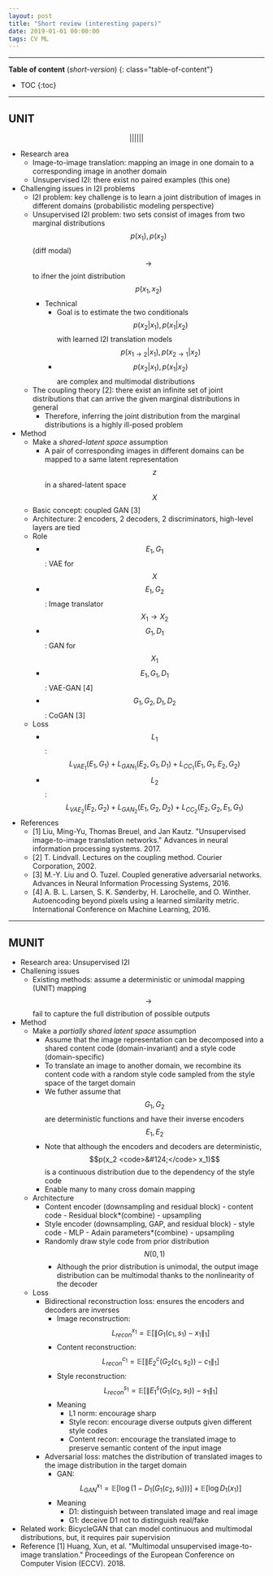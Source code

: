 ```yaml
---
layout: post
title: "Short review (interesting papers)"
date: 2019-01-01 00:00:00
tags: CV ML
---
```


<!--more-->

---

**Table of content** (*short-version*)
{: class="table-of-content"}
* TOC
{:toc}

---

## UNIT 

$$||||||$$
- Research area
  - Image-to-image translation: mapping an image in one domain to a corresponding image in another domain
  - Unsupervised I2I: there exist no paired examples (this one)
- Challenging issues in I2I problems
  - I2I problem: key challenge is to learn a joint distribution of images in different domains (probabilistic modeling perspective)
  - Unsupervised I2I problem: two sets consist of images from two marginal distributions $$p(x_1),p(x_2)$$ (diff modal) $$\rightarrow$$ to ifner the joint distribution $$p(x_1,x_2)$$
    - Technical
      - Goal is to estimate the two conditionals $$p(x_2 {|} x_1), p(x_1 {|} x_2)$$ with learned I2I translation models $$p(x_{1 \rightarrow 2} \left | x_1), p(x_{2 \rightarrow 1} \left | x_2)$$
      - $$p(x_2 \left | x_1), p(x_1 \left | x_2)$$ are complex and multimodal distributions
  - The coupling theory [2]: there exist an infinite set of joint distributions that can arrive the given marginal distributions in general
    - Therefore, inferring the joint distribution from the marginal distributions is a highly ill-posed problem
- Method 
  - Make a *shared-latent space* assumption
    - A pair of corresponding images in different domains can be mapped to a same latent representation $$z$$ in a shared-latent space $$X$$
  - Basic concept: coupled GAN [3]
  - Architecture: 2 encoders, 2 decoders, 2 discriminators, high-level layers are tied
  - Role
    - $${E_1, G_1}$$: VAE for $$X$$
    - $${E_1, G_2}$$: Image translator $$X_1 \rightarrow X_2$$
    - $${G_1, D_1}$$: GAN for $$X_1$$
    - $${E_1, G_1, D_1}$$: VAE-GAN [4]
    - $${G_1, G_2, D_1, D_2}$$: CoGAN [3]
  - Loss 
    - $$L_1$$: $$L_{VAE_1}(E_1, G_1) + L_{GAN_1}(E_2, G_1, D_1)  + L_{CC_1}(E_1, G_1, E_2, G_2)$$
    - $$L_2$$: $$L_{VAE_2}(E_2, G_2) + L_{GAN_2}(E_1, G_2, D_2)  + L_{CC_2}(E_2, G_2, E_1, G_1)$$
- References
  - [1] Liu, Ming-Yu, Thomas Breuel, and Jan Kautz. "Unsupervised image-to-image translation networks." Advances in neural information processing systems. 2017.
  - [2] T. Lindvall. Lectures on the coupling method. Courier Corporation, 2002.
  - [3] M.-Y. Liu and O. Tuzel. Coupled generative adversarial networks. Advances in Neural Information Processing Systems, 2016.
  - [4] A. B. L. Larsen, S. K. Sønderby, H. Larochelle, and O. Winther. Autoencoding beyond pixels using a
  learned similarity metric. International Conference on Machine Learning, 2016.
  
---

## MUNIT 

- Research area: Unsupervised I2I
- Challening issues
  - Existing methods: assume a deterministic or unimodal mapping (UNIT) mapping $$\rightarrow$$ fail to capture the full distribution of possible outputs
- Method
  - Make a *partially shared latent space* assumption
    - Assume that the image representation can be decomposed into a shared content code (domain-invariant) and a style code (domain-specific)
    - To translate an image to another domain, we recombine its content code with a random style code sampled from the style space of the target domain
    - We futher assume that $$G_1, G_2$$ are deterministic functions and have their inverse encoders $$E_1, E_2$$
    - Note that although the encoders and decoders are deterministic, $$p(x_2 <code>&#124;</code> x_1)$$ is a continuous distribution due to the dependency of the style code
    - Enable many to many cross domain mapping
  - Architecture
    - Content encoder (downsampling and residual block) - content code - Residual block*(combine) - upsampling
    - Style encoder (downsampling, GAP, and residual block) - style code - MLP - Adain parameters*(combine) - upsampling
    - Randomly draw style code from prior distribution $$N(0,1)$$
      - Although the prior distribution is unimodal, the output image distribution can be multimodal thanks to the nonlinearity of the decoder
  - Loss
    - Bidirectional reconstruction loss: ensures the encoders and decoders are inverses
      - Image reconstruction: $$L^{x_1}_{recon} = \mathbb{E} [ \| G_1(c_1, s_1) - x_1 \|_1 ]$$ 
      - Content reconstruction: $$L^{c_1}_{recon} = \mathbb{E} [ \| E^c_2(G_2(c_1, s_2)) - c_1 \|_1 ]$$ 
      - Style reconstruction: $$L^{s_1}_{recon} = \mathbb{E} [ \| E^s_1(G_1(c_2, s_1)) - s_1 \|_1 ]$$ 
      - Meaning
        - L1 norm: encourage sharp
        - Style recon: encourage diverse outputs given different style codes
        - Content recon: encourage the translated image to preserve semantic content of the input image
    - Adversarial loss: matches the distribution of translated images to the image distribution in the target domain
      - GAN: $$L^{x_1}_{GAN} = \mathbb{E} [\log ( 1 - D_1 ( G_1 (c_2, s_1)))] + \mathbb{E} [\log D_1 (x_1)]$$ 
      - Meaning
        - D1: distinguish between translated image and real image
        - G1: deceive D1 not to distinguish real/fake
- Related work: BicycleGAN that can model continuous and multimodal distributions, but, it requires pair supervision
- Reference
  [1] Huang, Xun, et al. "Multimodal unsupervised image-to-image translation." Proceedings of the European Conference on Computer Vision (ECCV). 2018.

